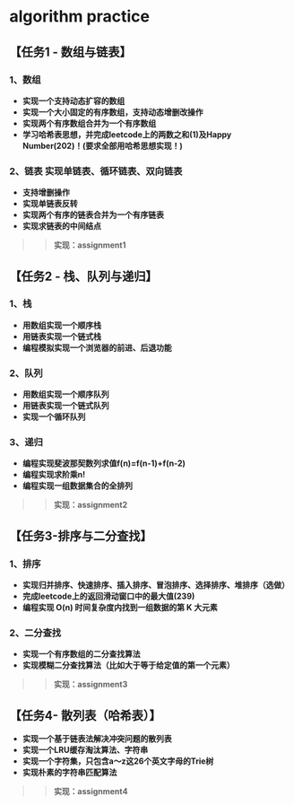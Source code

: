 # algorithm practice
## 【任务1 - 数组与链表】 
### 1、数组 
* **实现一个支持动态扩容的数组**
* **实现一个大小固定的有序数组，支持动态增删改操作**
* **实现两个有序数组合并为一个有序数组** 
* **学习哈希表思想，并完成leetcode上的两数之和(1)及Happy Number(202)！(要求全部用哈希思想实现！)**

### 2、链表 实现单链表、循环链表、双向链表
* **支持增删操作** 
* **实现单链表反转** 
* **实现两个有序的链表合并为一个有序链表** 
* **实现求链表的中间结点**

>>**实现：assignment1**

## 【任务2 - 栈、队列与递归】
### 1、栈
* **用数组实现一个顺序栈**
* **用链表实现一个链式栈**
* **编程模拟实现一个浏览器的前进、后退功能**

### 2、队列
* **用数组实现一个顺序队列**
* **用链表实现一个链式队列**
* **实现一个循环队列**

### 3、递归
* **编程实现斐波那契数列求值f(n)=f(n-1)+f(n-2)**
* **编程实现求阶乘n!**
* **编程实现一组数据集合的全排列**

>>**实现：assignment2**

## 【任务3-排序与二分查找】
### 1、排序
* **实现归并排序、快速排序、插入排序、冒泡排序、选择排序、堆排序（选做）**
* **完成leetcode上的返回滑动窗口中的最大值(239)**
* **编程实现 O(n) 时间复杂度内找到一组数据的第 K 大元素**

### 2、二分查找
* **实现一个有序数组的二分查找算法**
* **实现模糊二分查找算法（比如大于等于给定值的第一个元素）**

>> **实现：assignment3**

## 【任务4- 散列表（哈希表）】
* **实现一个基于链表法解决冲突问题的散列表**
* **实现一个LRU缓存淘汰算法、字符串** 
* **实现一个字符集，只包含a～z这26个英文字母的Trie树**
* **实现朴素的字符串匹配算法**

>> **实现：assignment4**